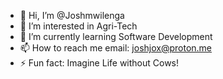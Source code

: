 - 👋 Hi, I’m @Joshmwilenga
- 👀 I’m interested in Agri-Tech
- 🌱 I’m currently learning Software Development
- 📫 How to reach me email: joshjox@proton.me
- ⚡ Fun fact: Imagine Life without Cows!

